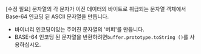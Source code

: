 [수정 필요]
문자열의 각 문자가 이진 데이터의 바이트로 취급되는 문자열 객체에서 Base-64 인코딩 된 ASCII 문자열을 만듭니다.

- 바이너리 인코딩이있는 주어진 문자열의 '버퍼'를 만듭니다.
- BASE-64 인코딩 된 문자열을 반환하려면`buffer.prototype.toString ()`를 사용하십시오.
